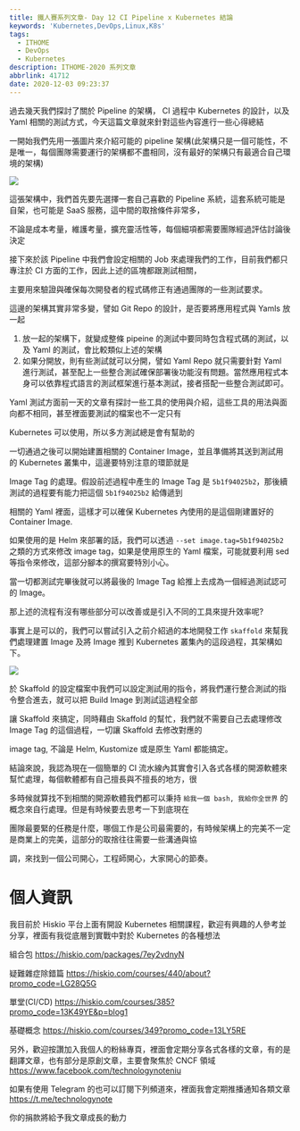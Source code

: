 ```yaml
---
title: 鐵人賽系列文章- Day 12 CI Pipeline x Kubernetes 結論
keywords: 'Kubernetes,DevOps,Linux,K8s'
tags:
  - ITHOME
  - DevOps
  - Kubernetes
description: ITHOME-2020 系列文章
abbrlink: 41712
date: 2020-12-03 09:23:37
---
```


過去幾天我們探討了關於 Pipeline 的架構， CI 過程中 Kubernetes 的設計，以及 Yaml 相關的測試方式，今天這篇文章就來針對這些內容進行一些心得總結


一開始我們先用一張圖片來介紹可能的 pipeline 架構(此架構只是一個可能性，不是唯一，每個團隊需要運行的架構都不盡相同，沒有最好的架構只有最適合自己環境的架構)

![](https://i.imgur.com/5KqQBdk.jpg)

這張架構中，我們首先要先選擇一套自己喜歡的 Pipeline 系統，這套系統可能是自架，也可能是 SaaS 服務，這中間的取捨條件非常多，

不論是成本考量，維護考量，擴充靈活性等，每個細項都需要團隊經過評估討論後決定

接下來於該 Pipeline 中我們會設定相關的 Job 來處理我們的工作，目前我們都只專注於 CI 方面的工作，因此上述的區塊都跟測試相關，

主要用來驗證與確保每次開發者的程式碼修正有通過團隊的一些測試要求。

這邊的架構其實非常多變，譬如 Git Repo 的設計，是否要將應用程式與 Yamls 放一起

1. 放一起的架構下，就變成整條 pipeine 的測試中要同時包含程式碼的測試，以及 Yaml 的測試，會比較類似上述的架構
2. 如果分開放，則有些測試就可以分開，譬如 Yaml Repo 就只需要針對 Yaml 進行測試，甚至配上一些整合測試確保部署後功能沒有問題。當然應用程式本身可以依靠程式語言的測試框架進行基本測試，接者搭配一些整合測試即可。



Yaml 測試方面前一天的文章有探討一些工具的使用與介紹，這些工具的用法與面向都不相同，甚至裡面要測試的檔案也不一定只有 

Kubernetes 可以使用，所以多方測試總是會有幫助的

一切通過之後可以開始建置相關的 Container Image，並且準備將其送到測試用的 Kubernetes 叢集中，這邊要特別注意的環節就是 

Image Tag 的處理。假設前述過程中產生的 Image Tag 是 `5b1f94025b2`，那後續測試的過程要有能力把這個 `5b1f94025b2` 給傳遞到

相關的 Yaml 裡面，這樣才可以確保 Kubernetes 內使用的是這個剛建置好的 Container Image.

如果使用的是 Helm 來部署的話，我們可以透過 `--set image.tag=5b1f94025b2` 之類的方式來修改 image tag，如果是使用原生的 Yaml 檔案，可能就要利用 sed 等指令來修改，這部分腳本的撰寫要特別小心。

當一切都測試完畢後就可以將最後的 Image Tag 給推上去成為一個經過測試認可的 Image。



那上述的流程有沒有哪些部分可以改善或是引入不同的工具來提升效率呢?

事實上是可以的，我們可以嘗試引入之前介紹過的本地開發工作 `skaffold` 來幫我們處理建置 Image 及將 Image 推到 Kubernetes 叢集內的這段過程，其架構如下。





![](https://i.imgur.com/gg1qlZK.jpg)



於 Skaffold 的設定檔案中我們可以設定測試用的指令，將我們運行整合測試的指令整合進去，就可以把 Build Image 到測試這過程全部

讓 Skaffold 來搞定，同時藉由 Skaffold 的幫忙，我們就不需要自己去處理修改 Image Tag 的這個過程，一切讓 Skaffold 去修改對應的 

image tag, 不論是 Helm, Kustomize 或是原生 Yaml 都能搞定。

結論來說，我認為現在一個簡單的 CI 流水線內其實會引入各式各樣的開源軟體來幫忙處理，每個軟體都有自己擅長與不擅長的地方，很

多時候就算找不到相關的開源軟體我們都可以秉持 `給我一個 bash, 我給你全世界` 的概念來自行處理。但是有時候要去思考一下到底現在

團隊最要緊的任務是什麼，哪個工作是公司最需要的，有時候架構上的完美不一定是商業上的完美，這部分的取捨往往需要一些溝通與協

調，來找到一個公司開心，工程師開心，大家開心的節奏。


# 個人資訊
我目前於 Hiskio 平台上面有開設 Kubernetes 相關課程，歡迎有興趣的人參考並分享，裡面有我從底層到實戰中對於 Kubernetes 的各種想法

組合包
https://hiskio.com/packages/7ey2vdnyN

疑難雜症除錯篇
https://hiskio.com/courses/440/about?promo_code=LG28Q5G

單堂(CI/CD)
https://hiskio.com/courses/385?promo_code=13K49YE&p=blog1

基礎概念
https://hiskio.com/courses/349?promo_code=13LY5RE

另外，歡迎按讚加入我個人的粉絲專頁，裡面會定期分享各式各樣的文章，有的是翻譯文章，也有部分是原創文章，主要會聚焦於 CNCF 領域
https://www.facebook.com/technologynoteniu

如果有使用 Telegram 的也可以訂閱下列頻道來，裡面我會定期推播通知各類文章
https://t.me/technologynote

你的捐款將給予我文章成長的動力
<script type="text/javascript" src="https://cdnjs.buymeacoffee.com/1.0.0/button.prod.min.js" data-name="bmc-button" data-slug="hwchiu" data-color="#000000" data-emoji=""  data-font="Cookie" data-text="Buy me a coffee" data-outline-color="#fff" data-font-color="#fff" data-coffee-color="#fd0" ></script>
